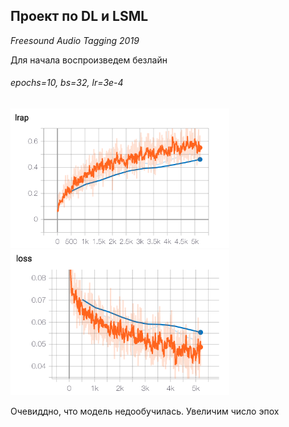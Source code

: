 ## Проект по DL и LSML 
*Freesound Audio Tagging 2019*

Для начала воспроизведем безлайн 

######  epochs=10, bs=32, lr=3e-4

<img src="./img/lrap.png" alt="drawing" width="350"/> <img src="./img/loss.png" alt="drawing" width="350"/>

Очевиддно, что модель недообучилась. Увеличим число эпох



